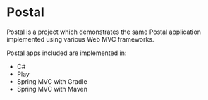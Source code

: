Postal
=====

Postal is a project which demonstrates the same Postal application implemented using various Web MVC frameworks.

Postal apps included are implemented in:
 - C#
 - Play 
 - Spring MVC with Gradle
 - Spring MVC with Maven